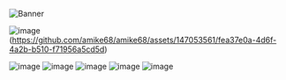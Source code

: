 

![Banner](https://github.com/amike68/amike68/assets/147053561/b9f553c3-8c8e-4b16-b52e-3e6a81c86d85)

![image](https://github.com/amike68/amike68/assets/147053561/527c0acf-e8ba-47f2-b14e-77ac6eb77ea9) (https://github.com/amike68/amike68/assets/147053561/fea37e0a-4d6f-4a2b-b510-f71956a5cd5d)

![image](https://github.com/amike68/amike68/assets/147053561/cdaef2df-1f3e-4c7a-a2e5-50d39ee4531c)  ![image](https://github.com/amike68/amike68/assets/147053561/865fbe3d-abc0-4c40-a35e-2766a60ad8bb)  ![image](https://github.com/amike68/amike68/assets/147053561/2fa2e985-5c34-4cc1-9ab6-1c887cfcdeba)
![image](https://github.com/amike68/amike68/assets/147053561/958900d8-d00b-469a-b42f-4efc3684422c)
![image](https://github.com/amike68/amike68/assets/147053561/4b12caf7-34aa-4d0a-a081-a7c7e2f59952)
